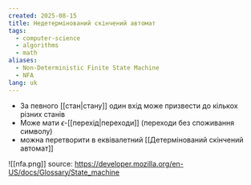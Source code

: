 ```yaml
---
created: 2025-08-15
title: Недетермінований скінчений автомат
tags:
  - computer-science
  - algorithms
  - math
aliases:
  - Non-Deterministic Finite State Machine
  - NFA
lang: uk
---
```

- За певного [[стан|стану]] один вхід може призвести до кількох різних станів
- Може мати $\epsilon$-[[перехід|переходи]] (переходи без споживання символу)
- можна перетворити в еквівалетний [[Детермінований скінчений автомат]]

![[nfa.png]]
source: https://developer.mozilla.org/en-US/docs/Glossary/State_machine